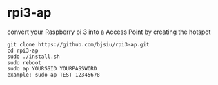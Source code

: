# rpi3-ap
convert your Raspberry pi 3 into a Access Point by creating the hotspot
```
git clone https://github.com/bjsiu/rpi3-ap.git
cd rpi3-ap
sudo ./install.sh
sudo reboot
sudo ap YOURSSID YOURPASSWORD
example: sudo ap TEST 12345678
```
